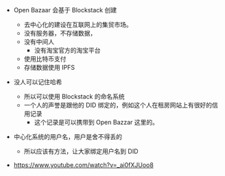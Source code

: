 - Open Bazaar 会基于 Blockstack 创建
  - 去中心化的建设在互联网上的集贸市场。
  - 没有服务器，不存储数据，
  - 没有中间人
    - 没有淘宝官方的淘宝平台
  - 使用比特币支付
  - 存储数据使用 IPFS

- 没人可以记住哈希
  - 所以可以使用 Blockstack 的命名系统
  - 一个人的声誉是跟他的 DID 绑定的，例如这个人在租房网站上有很好的信用记录
    - 这个记录是可以携带到 Open Bazzar 这里的。

- 中心化系统的用户名，用户是舍不得丢的
  - 所以应该有方法，让大家绑定用户名到 DID 


- https://www.youtube.com/watch?v=_ai0fXJUoo8
